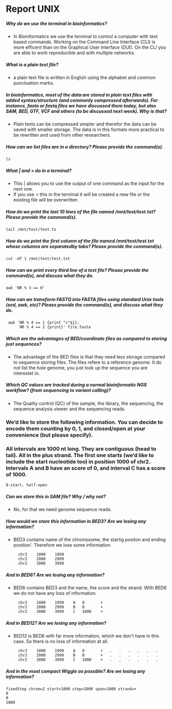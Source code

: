 # Report UNIX

##### Why do we use the terminal in bioinformatics?
* In Bioinformatics we use the terminal to control a computer with text based commands. Working on the Command Line Interface (CLI) is more efficent than on the Graphical User interface (GUI). On the CLI you are able to work reproducible and with multiple networks.

##### What is a plain text file?
* a plain text file is written in English using the alphabet and common punctuation marks.

##### In bioinformatics, most of the data are stored in plain text files with added syntax/structure (and commonly compressed afterwards). For instance, fasta or fastq files we have discussed them today, but also SAM, BED, GTF, VCF and others (to be discussed next week). Why is that?
* Plain texts can be compressed simpler and therefor the data can be saved with smaller storage. The data is in this formats more practical to be rewritten and used from other researchers.

##### How can we list files are in a directory? Please provide the command(s).
    ls
##### What | and > do in a terminal?
* This | allows you to use the output of one command as the input for the next one. 
* If you use > this in the terminal it will be created a new file or the existing file will be overwritten

##### How do we print the last 10 lines of the file named /mnt/test/test.txt? Please provide the command(s).
    tail /mnt/test/test.tx

##### How do we print the first column of the file named /mnt/test/test.txt whose columns are separatedby tabs? Please provide the command(s).
    cut -df 1 /mnt/test/test.txt

##### How can we print every third line of a text file? Please provide the command(s), and discuss what they do.
    awk 'NR % 3 == 0' 

##### How can we transform FASTQ into FASTA files using standard Unix tools (sed, awk, etc)? Please provide the command(s), and discuss what they do.
     awk 'NR % 4 == 1 {print ">"$1};
          NR % 4 == 2 {print}' file.fasta

##### Which are the advantages of BED/coordinate files as compared to storing just sequences?
* The advantage of the BED files is that they need less storage compared to sequence storing files. The files refere to a reference genome. It do not list the hole genome, you just look up the sequence you are interestet in.

##### Which QC values are tracked during a normal bioinformatic NGS workflow? (from sequencing to variant calling)?
* The Quality control (QC) of the sample, the library, the sequencing, the sequence analysis viewer and the sequencing reads.

### We’d like to store the following information. You can decide to encode them counting by 0, 1, and closed/open at your convenience (but please specify).

### All intervals are 1000 nt long. They are contiguous (head to tail). All in the plus strand. The first one starts (we’d like to include the start nucleotide too) in position 1000 of chr2. Intervals A and B have an score of 0, and interval C has a score of 1000.
    0-start, half-open

##### Can we store this in SAM file? Why / why not?
* No, for that we need genome sequence reads.
##### How would we store this information in BED3? Are we losing any information?
* BED3 contains name of the chromosome, the startig positon and ending position'. Therefore we lose some information.

        chr2    1000    1999
        chr2    2000    2999   
        chr2    3000    3999


##### And in BED6? Are we losing any information?
* BED6 contains BED3 and the name,  the score and the strand. With BED6 we do not have any loss of information.

        chr2    1000    1999    A   0       +
        chr2    2000    2999    B   0       +
        chr2    3000    3999    C   1000    +

##### And in BED12? Are we losing any information?
* BED12 is BED6 with far more information, which we don't have in this case. So there is no loss of information at all.

        chr2    1000    1999    A   0       +   .   .   .   .   .   .
        chr2    2000    2999    B   0       +   .   .   .   .   .   .
        chr2    3000    3999    C   1000    +   .   .   .   .   .   .

##### And in the most compact Wiggle as possible? Are we losing any information?
    fixedStep chrom=2 start=1000 step=1000 span=1000 strand=+
    0
    0
    1000
